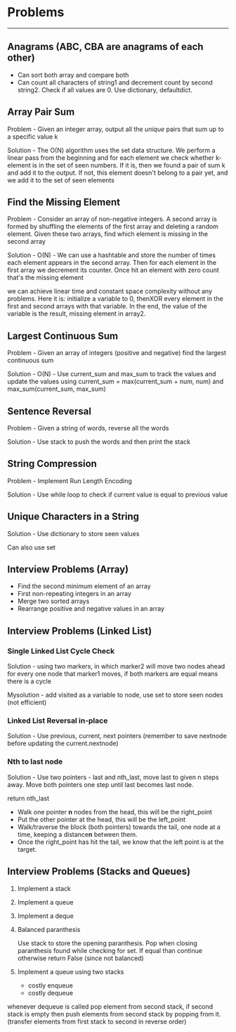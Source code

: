 # Problems

---

## Anagrams (ABC, CBA are anagrams of each other)

- Can sort both array and compare both
- Can count all characters of string1 and decrement count by second string2. Check if all values are 0. Use dictionary, defaultdict.

## Array Pair Sum

Problem - Given an integer array, output all the *unique* pairs that sum up to a specific value k

Solution - The O(N) algorithm uses the set data structure. We perform a linear pass from the beginning and for each element we check whether k-element is in the set of seen numbers. If it is, then we found a pair of sum k and add it to the output. If not, this element doesn't belong to a pair yet, and we add it to the set of seen elements

## Find the Missing Element

Problem - Consider an array of non-negative integers. A second array is formed by shuffling the elements of the first array and deleting a random element. Given these two arrays, find which element is missing in the second array

Solution - O(N) - We can use a hashtable and store the number of times each element appears in the second array. Then for each element in the first array we decrement its counter. Once hit an element with zero count that's the missing element

we can achieve linear time and constant space complexity without any problems. Here it is: initialize a variable to 0, thenXOR every element in the first and second arrays with that variable. In the end, the value of the variable is the result, missing element in array2.

## Largest Continuous Sum

Problem - Given an array of integers (positive and negative) find the largest continuous sum

Solution - O(N) - Use current_sum and max_sum to track the values and update the values using current_sum = max(current_sum + num, num) and max_sum(current_sum, max_sum)

## Sentence Reversal

Problem - Given a string of words, reverse all the words

Solution - Use stack to push the words and then print the stack

## String Compression

Problem - Implement Run Length Encoding

Solution - Use while loop to check if current value is equal to previous value

## Unique Characters in a String

Solution - Use dictionary to store seen values

Can also use set

## Interview Problems (Array)

- Find the second minimum element of an array
- First non-repeating integers in an array
- Merge two sorted arrays
- Rearrange positive and negative values in an array

## Interview Problems (Linked List)

### Single Linked List Cycle Check

Solution - using two markers, in which marker2 will move two nodes ahead for every one node that marker1 moves, if both markers are equal means there is a cycle

Mysolution - add visited as a variable to node, use set to store seen nodes (not efficient)

### Linked List Reversal in-place

Solution - Use previous, current, next pointers (remember to save nextnode before updating the current.nextnode)

### Nth to last node

Solution - Use two pointers - last and nth_last, move last to given n steps away. Move both pointers one step until last becomes last node.

return nth_last

- Walk one pointer **n** nodes from the head, this will be the right_point
- Put the other pointer at the head, this will be the left_point
- Walk/traverse the block (both pointers) towards the tail, one node at a time, keeping a distance**n** between them.
- Once the right_point has hit the tail, we know that the left point is at the target.

## Interview Problems (Stacks and Queues)

1. Implement a stack
2. Implement a queue
3. Implement a deque
4. Balanced paranthesis

   Use stack to store the opening paranthesis. Pop when closing paranthesis found while checking for set. If equal than continue otherwise return False (since not balanced)

5. Implement a queue using two stacks
   - costly enqueue
   - costly dequeue

whenever dequeue is called pop element from second stack, if second stack is empty then push elements from second stack by popping from it. (transfer elements from first stack to second in reverse order)
